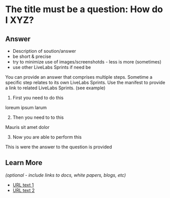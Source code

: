 # The title must be a question: How do I XYZ?

## Answer
* Description of soution/answer
* be short & precise
* try to minimize use of images/screenshotds - less is more (sometimes)
* use other LiveLabs Sprints if need be

You can provide an answer that comprises multiple steps.
Sometime a specific step relates to its own LiveLabs Sprints.
Use the manifest to provide a link to related LiveLabs Sprints.
(see example)

1. First you need to do this

loreum ipsum larum

2. Then you need to to this

Mauris sit amet dolor

3. Now you are able to perform this

This is were the answer to the question is provided

## Learn More

*(optional - include links to docs, white papers, blogs, etc)*

* [URL text 1](http://docs.oracle.com)
* [URL text 2](http://docs.oracle.com)


